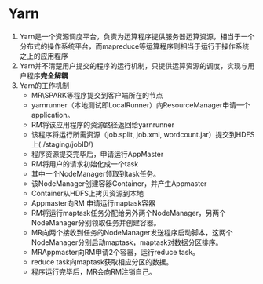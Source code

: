 # Yarn
1. Yarn是一个资源调度平台，负责为运算程序提供服务器运算资源，相当于一个分布式的操作系统平台，而mapreduce等运算程序则相当于运行于操作系统之上的应用程序
2. Yarn并不清楚用户提交的程序的运行机制，只提供运算资源的调度，实现与用户程序**完全解耦**
3. Yarn的工作机制
    - MR\SPARK等程序提交到客户端所在的节点
    - yarnrunner（本地测试即LocalRunner）向ResourceManager申请一个application。
    - RM将该应用程序的资源路径返回给yarnrunner
    - 该程序将运行所需资源（job.split, job.xml, wordcount.jar）提交到HDFS上(./staging/jobID/)
    - 程序资源提交完毕后，申请运行AppMaster
    - RM将用户的请求初始化成一个task
    - 其中一个NodeManager领取到task任务。
    - 该NodeManager创建容器Container，并产生Appmaster
    - Container从HDFS上拷贝资源到本地
    - Appmaster向RM 申请运行maptask容器
    - RM将运行maptask任务分配给另外两个NodeManager，另两个NodeManager分别领取任务并创建容器。
    - MR向两个接收到任务的NodeManager发送程序启动脚本，这两个NodeManager分别启动maptask，maptask对数据分区排序。
    - MRAppmaster向RM申请2个容器，运行reduce task。
    - reduce task向maptask获取相应分区的数据。
    - 程序运行完毕后，MR会向RM注销自己。
